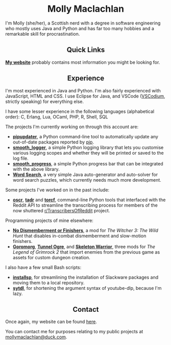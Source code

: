 <h1 align="center">Molly Maclachlan</h1>

I'm Molly (she/her), a Scottish nerd with a degree in software engineering who mostly uses Java and Python and has far too many hobbies and a remarkable skill for procrastination.

<h2 align="center">Quick Links</h2>

**[My website](https://murdomaclachlan.github.io/website)** probably contains most information you might be looking for.

<h2 align="center">Experience</h2>

I'm most experienced in Java and Python. I'm also fairly experienced with JavaScript, HTML and CSS. I use Eclipse for Java, and VSCode ([VSCodium](https://vscodium.com/), strictly speaking) for everything else.

I have some lesser experience in the following languages (alphabetical order): C, Erlang, Lua, OCaml, PHP, R, Shell, SQL

The projects I'm currently working on through this account are:

- **[pipupdater](https://github.com/MurdoMaclachlan/pipupdater)**, a Python command-line tool to automatically update any out-of-date packages reported by [pip](https://pip.pypa.io/en/stable/).
- **[smooth_logger](https://github.com/MurdoMaclachlan/smooth_logger)**, a simple Python logging library that lets you customise various logging scopes and whether they will be printed or saved to the log file.
- **[smooth_progress](https://github.com/MurdoMaclachlan/smooth_progress)**, a simple Python progress bar that can be integrated with the above library.
- **[Word Search](https://github.com/MurdoMaclachlan/WordSearch)**, a very simple Java auto-generator and auto-solver for word search puzzles, which currently needs much more development.

Some projects I've worked on in the past include:

- **[oscr](https://github.com/MurdoMaclachlan/oscr)**, **[tadr](https://github.com/MurdoMaclachlan/tadr)** and **[torcf](https://github.com/MurdoMaclachlan/torcf)**, command-line Python tools that interfaced with the Reddit API to streamline the transcribing process for members of the now shuttered [r/TranscribersOfReddit](https://old.reddit.com/r/TranscribersOfReddit/new/) project.

Programming projects of mine elsewhere:

- **[No Dismemberment or Finishers](https://www.nexusmods.com/witcher3/mods/8154)**, a mod for *The Witcher 3: The Wild Hunt* that disables in-combat dismemberment and slow-motion finishers.
- **[Goromorg](https://www.nexusmods.com/legendofgrimrock2/mods/170)**, **[Tunnel Ogre](https://www.nexusmods.com/legendofgrimrock2/mods/140)**, and **[Skeleton Warrior](https://www.nexusmods.com/legendofgrimrock2/mods/136)**, three mods for *The Legend of Grimrock 2* that import enemies from the previous game as assets for custom dungeon creation.

I also have a few small Bash scripts:

- **[installsp](https://github.com/MurdoMaclachlan/installsp)**, for streamlining the installation of Slackware packages and moving them to a local repository.
- **[sytdl](https://github.com/MurdoMaclachlan/sytdl)**, for shortening the argument syntax of youtube-dlp, because I'm lazy.

<h2 align="center">Contact</h2>

Once again, my website can be found [here](https://murdomaclachlan.github.io/website).

You can contact me for purposes relating to my public projects at [mollymaclachlan@duck.com](mailto:mollymaclachlan@duck.com).
